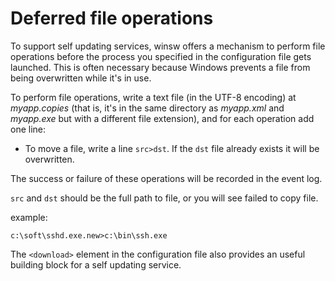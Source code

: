 # Deferred file operations

To support self updating services, winsw offers a mechanism to perform file operations before the process you specified in the configuration file gets launched. 
This is often necessary because Windows prevents a file from being overwritten while it's in use.

To perform file operations, write a text file (in the UTF-8 encoding) at *myapp.copies* 
  (that is, it's in the same directory as *myapp.xml* and *myapp.exe* but with a different file extension), 
  and for each operation add one line:

* To move a file, write a line `src>dst`. If the `dst` file already exists it will be overwritten.

The success or failure of these operations will be recorded in the event log.

`src` and `dst` should be the full path to file, or you will see failed to copy file.

example:

```
c:\soft\sshd.exe.new>c:\bin\ssh.exe
```

The `<download>` element in the configuration file also provides an useful building block for a self updating service.
